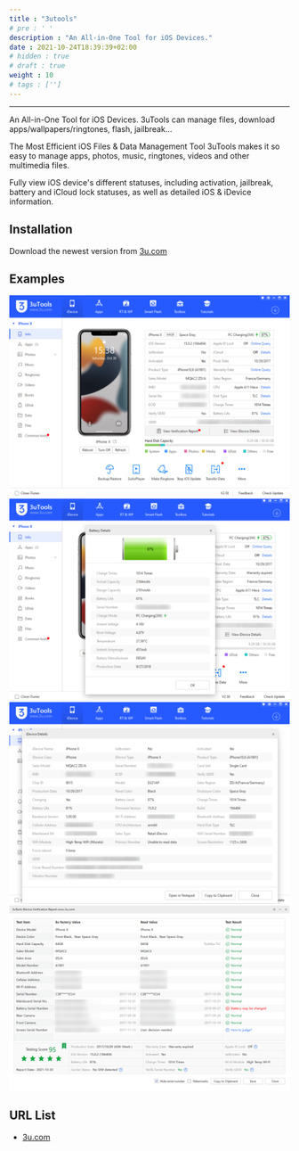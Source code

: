 ```yaml
---
title : "3utools"
# pre : ' '
description : "An All-in-One Tool for iOS Devices."
date : 2021-10-24T18:39:39+02:00
# hidden : true
# draft : true
weight : 10
# tags : ['']
---
```


---

An All-in-One Tool for iOS Devices. 3uTools can manage files, download apps/wallpapers/ringtones, flash, jailbreak…

The Most Efficient iOS Files & Data Management Tool
3uTools makes it so easy to manage apps, photos, music, ringtones, videos and other multimedia files.

Fully view iOS device's different statuses, including activation, jailbreak, battery and iCloud lock statuses, as well as detailed iOS & iDevice information.

## Installation

Download the newest version from [3u.com](https://www.3u.com/)

## Examples

![Example](images/example1.png)
![Example](images/example2.png)
![Example](images/example3.png)
![Example](images/example4.png)

## URL List

- [3u.com](http://www.3u.com/)
